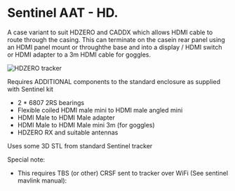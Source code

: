 # Sentinel AAT - HD. 
A case variant to suit HDZERO and CADDX which allows HDMI cable to route through the casing. This can terminate on the casein rear panel using an HDMI panel mount or throughthe base and into a display / HDMI switch or HDMI adapter to a 3m HDMI cable for goggles. 

![HDZERO tracker](https://user-images.githubusercontent.com/11336532/195096236-675fc430-cddf-4482-9855-8545b0c79a26.jpg)

Requires ADDITIONAL components to the standard enclosure as supplied with Sentinel kit
- 2 * 6807 2RS bearings
- Flexible coiled HDMI male mini to HDMI male angled mini 
- HDMI Male to HDMI Male adapter
- HDMI Male to HDMI Male mini 3m (for goggles)
- HDZERO RX and suitable antennas

Uses some 3D STL from standard Sentinel tracker 

Special note:
- This requires TBS (or other) CRSF sent to tracker over WiFi (See sentinel mavlink manual):

